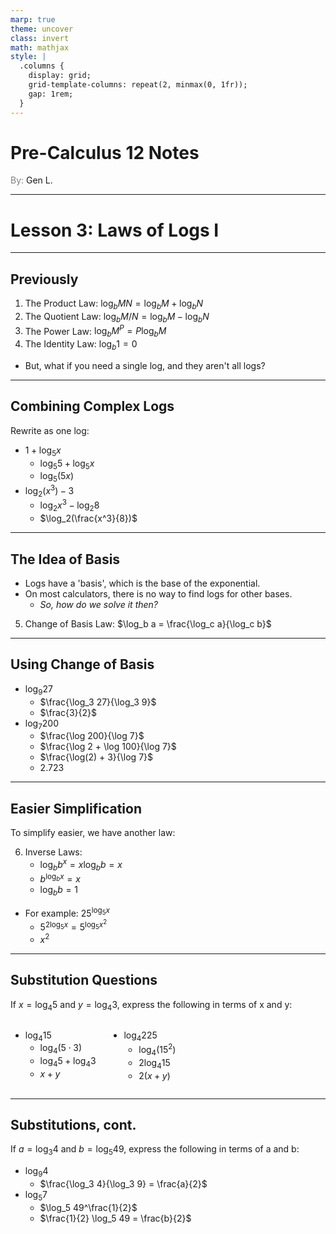 ```yaml
---
marp: true
theme: uncover
class: invert
math: mathjax
style: |
  .columns {
    display: grid;
    grid-template-columns: repeat(2, minmax(0, 1fr));
    gap: 1rem;
  }
---
```


# <!--fit--> Pre-Calculus 12 Notes
<span style="color:grey">By:</span> Gen L.

<!--_footer: In partnership with Hyperion University, 2024-->

---

<!--paginate: true-->

# Lesson 3: Laws of Logs I

---

## Previously

1. The Product Law: $\log_b MN = \log_b M + \log_b N$
2. The Quotient Law: $\log_b M/N = \log_b M - \log_b N$
3. The Power Law: $\log_b M^P = P \log_b M$
4. The Identity Law: $\log_b 1 = 0$
* But, what if you need a single log, and they aren't all logs?

---

## Combining Complex Logs

Rewrite as one log:

* $1 + \log_5 x$
    * $\log_5 5 + \log_5 x$
    * $\log_5(5x)$
* $\log_2(x^3) - 3$
    * $\log_2 x^3 - \log_2 8$
    * $\log_2(\frac{x^3}{8})$

---

## The Idea of Basis

* Logs have a 'basis', which is the base of the exponential. 
* On most calculators, there is no way to find logs for other bases. 
    * *So, how do we solve it then?*
5) Change of Basis Law: $\log_b a = \frac{\log_c a}{\log_c b}$

---

## Using Change of Basis

* $\log_9 27$
    * $\frac{\log_3 27}{\log_3 9}$
    * $\frac{3}{2}$
* $\log_7 200$
    * $\frac{\log 200}{\log 7}$
    * $\frac{\log 2 + \log 100}{\log 7}$
    * $\frac{\log(2) + 3}{\log 7}$
    * $2.723$

---

## Easier Simplification

To simplify easier, we have another law:

6) Inverse Laws:
    * $\log_b b^x = x \log_b b = x$
    * $b^{\log_b x} = x$
    * $\log_b b = 1$
* For example: $25^{\log_5 x}$
    * $5^{2\log_5 x} = 5^{\log_5 x^2}$
    * $x^2$

---

## Substitution Questions

If $x = \log_4 5$ and $y = \log_4 3$, express the following in terms of x and y:

<div class = "columns">
<span>

* $\log_4 15$
    * $\log_4 (5\cdot 3)$
    * $\log_4 5 + \log_4 3$
    * $x + y$

</span>
<span>

* $\log_4 225$
    * $\log_4 (15^2)$
    * $2 \log_4 15$
    * $2(x + y)$

</span>
</div>

---

## Substitutions, cont.

If $a = \log_3 4$ and $b = \log_5 49$, express the following in terms of a and b:

* $\log_9 4$
    * $\frac{\log_3 4}{\log_3 9} = \frac{a}{2}$
* $\log_5 7$
    * $\log_5 49^\frac{1}{2}$
    * $\frac{1}{2} \log_5 49 = \frac{b}{2}$
